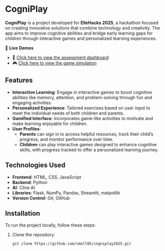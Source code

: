 # CogniPlay

**CogniPlay** is a project developed for **ElleHacks 2025**, a hackathon focused on creating innovative solutions that combine technology and creativity. The app aims to improve cognitive abilities and bridge early learning gaps for children through interactive games and personalized learning experiences.

🚀 **Live Demos**
- 🧠 [Click here to view the assessment dashboard](https://cogniplay-2025.streamlit.app/)
- 🎮 [Click here to view the game simulation](https://cogniplay-games-simulation.streamlit.app/)

## Features

- **Interactive Learning**: Engage in interactive games to boost cognitive abilities like memory, attention, and problem-solving through fun and engaging activities.
- **Personalized Experience**: Tailored exercises based on user input to meet the individual needs of both children and parents.
- **Gamified Interface**: Incorporates game-like activities to motivate and make learning enjoyable for children.
- **User Profiles**: 
  - **Parents** can sign in to access helpful resources, track their child’s progress, and monitor performance over time.
  - **Children** can play interactive games designed to enhance cognitive skills, with progress tracked to offer a personalized learning journey.

## Technologies Used

- **Frontend**: HTML, CSS, JavaScript
- **Backend**: Python
- **AI**: Cline AI
- **Libraries**: Flask, NumPy, Pandas, Streamlit, matpotlib
- **Version Control**: Git, GitHub


## Installation

To run the project locally, follow these steps:

1. Clone the repository:
   ```bash
   git clone https://github.com/cmell05/cogniplay2025.git
  
